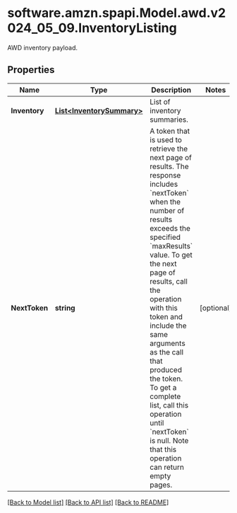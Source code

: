 # software.amzn.spapi.Model.awd.v2024_05_09.InventoryListing
AWD inventory payload.

## Properties

Name | Type | Description | Notes
------------ | ------------- | ------------- | -------------
**Inventory** | [**List&lt;InventorySummary&gt;**](InventorySummary.md) | List of inventory summaries. | 
**NextToken** | **string** | A token that is used to retrieve the next page of results. The response includes &#x60;nextToken&#x60; when the number of results exceeds the specified &#x60;maxResults&#x60; value. To get the next page of results, call the operation with this token and include the same arguments as the call that produced the token. To get a complete list, call this operation until &#x60;nextToken&#x60; is null. Note that this operation can return empty pages. | [optional] 

[[Back to Model list]](../README.md#documentation-for-models) [[Back to API list]](../README.md#documentation-for-api-endpoints) [[Back to README]](../README.md)

